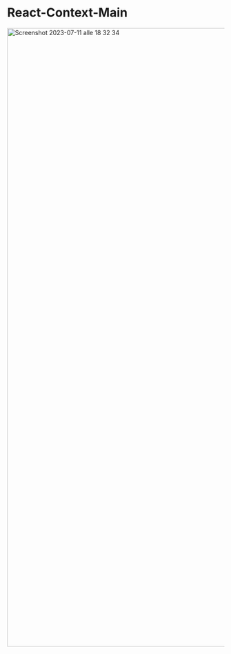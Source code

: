 # React-Context-Main

<img width="1436" alt="Screenshot 2023-07-11 alle 18 32 34" src="https://github.com/mattiabellato/React-Context-Main/assets/120576243/03ce2c5a-c708-449a-bec9-d1d7e0d06c65">
